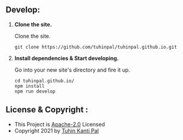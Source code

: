 ## Develop:

1.  **Clone the site.**

    Clone the site.

    ```shell
    git clone https://github.com/tuhinpal/tuhinpal.github.io.git
    ```

2.  **Install dependencies & Start developing.**

    Go into your new site's directory and fire it up.

    ```shell
    cd tuhinpal.github.io/
    npm install
    npm run develop
    ```

## License & Copyright :

- This Project is [Apache-2.0](https://github.com/tuhinpal/tuhinpal.github.io/blob/main/LICENSE) Licensed
- Copyright 2021 by [Tuhin Kanti Pal](https://github.com/tuhinpal)
